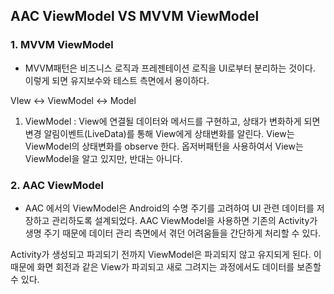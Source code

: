 ## AAC ViewModel VS MVVM ViewModel

### 1. MVVM ViewModel

- MVVM패턴은 비즈니스 로직과 프레젠테이션 로직을 UI로부터 분리하는 것이다. 이렇게 되면 유지보수와 테스트 측면에서 용이하다.

VIew <-> ViewModel <-> Model

1. ViewModel : View에 연결될 데이터와 메서드를 구현하고, 상태가 변화하게 되면 변경 알림이벤트(LiveData)를 통해 View에게 상태변화를 알린다. View는 ViewModel의 상태변화를 observe 한다. 옵저버패턴을 사용하여서 View는 ViewModel을 알고 있지만, 반대는 아니다.

### 2. AAC ViewModel

- AAC 에서의 ViewModel은 Android의 수명 주기를 고려하여 UI 관련 데이터를 저장하고 관리하도록 설계되었다. AAC ViewModel을 사용하면 기존의 Activity가 생명 주기 때문에 데이터 관리 측면에서 겪던 어려움들을 간단하게 처리할 수 있다.

Activity가 생성되고 파괴되기 전까지 ViewModel은 파괴되지 않고 유지되게 된다. 이 때문에 화면 회전과 같은 View가 파괴되고 새로 그려지는 과정에서도 데이터를 보존할 수 있다.
